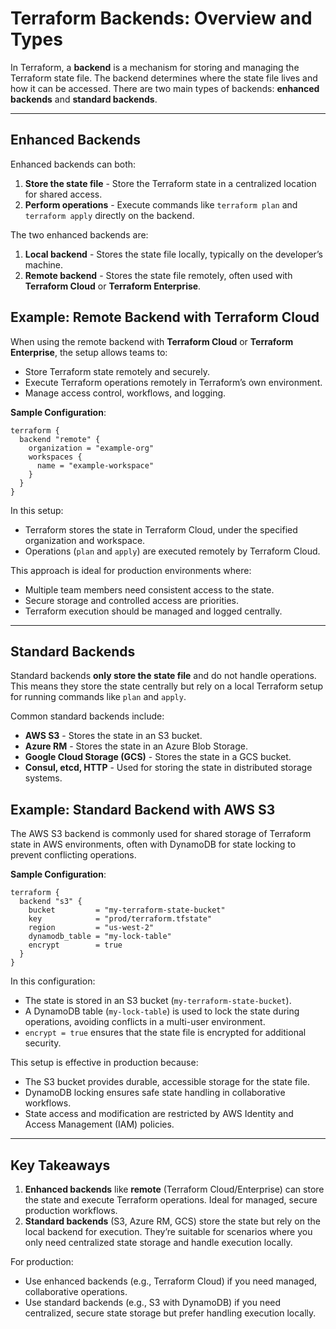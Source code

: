 # Terraform Backends: Overview and Types

In Terraform, a **backend** is a mechanism for storing and managing the Terraform state file. The backend determines where the state file lives and how it can be accessed. There are two main types of backends: **enhanced backends** and **standard backends**.

---

## Enhanced Backends

Enhanced backends can both:

1. **Store the state file** - Store the Terraform state in a centralized location for shared access.
2. **Perform operations** - Execute commands like `terraform plan` and `terraform apply` directly on the backend.

The two enhanced backends are:

1. **Local backend** - Stores the state file locally, typically on the developer’s machine.
2. **Remote backend** - Stores the state file remotely, often used with **Terraform Cloud** or **Terraform Enterprise**.

## Example: Remote Backend with Terraform Cloud

When using the remote backend with **Terraform Cloud** or **Terraform Enterprise**, the setup allows teams to:

- Store Terraform state remotely and securely.
- Execute Terraform operations remotely in Terraform’s own environment.
- Manage access control, workflows, and logging.

**Sample Configuration**:

```hcl
terraform {
  backend "remote" {
    organization = "example-org"
    workspaces {
      name = "example-workspace"
    }
  }
}

```

In this setup:

- Terraform stores the state in Terraform Cloud, under the specified organization and workspace.
- Operations (`plan` and `apply`) are executed remotely by Terraform Cloud.

This approach is ideal for production environments where:

- Multiple team members need consistent access to the state.
- Secure storage and controlled access are priorities.
- Terraform execution should be managed and logged centrally.

---

## Standard Backends

Standard backends **only store the state file** and do not handle operations. This means they store the state centrally but rely on a local Terraform setup for running commands like `plan` and `apply`.

Common standard backends include:

- **AWS S3** - Stores the state in an S3 bucket.
- **Azure RM** - Stores the state in an Azure Blob Storage.
- **Google Cloud Storage (GCS)** - Stores the state in a GCS bucket.
- **Consul, etcd, HTTP** - Used for storing the state in distributed storage systems.

## Example: Standard Backend with AWS S3

The AWS S3 backend is commonly used for shared storage of Terraform state in AWS environments, often with DynamoDB for state locking to prevent conflicting operations.

**Sample Configuration**:

```hcl
terraform {
  backend "s3" {
    bucket         = "my-terraform-state-bucket"
    key            = "prod/terraform.tfstate"
    region         = "us-west-2"
    dynamodb_table = "my-lock-table"
    encrypt        = true
  }
}

```

In this configuration:

- The state is stored in an S3 bucket (`my-terraform-state-bucket`).
- A DynamoDB table (`my-lock-table`) is used to lock the state during operations, avoiding conflicts in a multi-user environment.
- `encrypt = true` ensures that the state file is encrypted for additional security.

This setup is effective in production because:

- The S3 bucket provides durable, accessible storage for the state file.
- DynamoDB locking ensures safe state handling in collaborative workflows.
- State access and modification are restricted by AWS Identity and Access Management (IAM) policies.

---

## Key Takeaways

1. **Enhanced backends** like **remote** (Terraform Cloud/Enterprise) can store the state and execute Terraform operations. Ideal for managed, secure production workflows.
2. **Standard backends** (S3, Azure RM, GCS) store the state but rely on the local backend for execution. They’re suitable for scenarios where you only need centralized state storage and handle execution locally.

For production:

- Use enhanced backends (e.g., Terraform Cloud) if you need managed, collaborative operations.
- Use standard backends (e.g., S3 with DynamoDB) if you need centralized, secure state storage but prefer handling execution locally.

